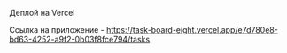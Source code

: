 Деплой на Vercel

Ссылка на приложение - https://task-board-eight.vercel.app/e7d780e8-bd63-4252-a9f2-0b03f8fce794/tasks
